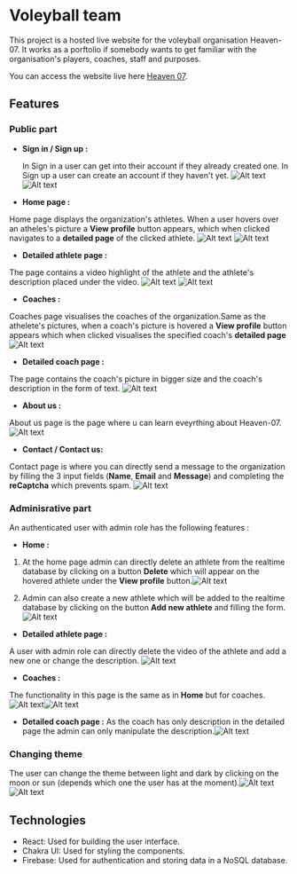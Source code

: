 # Voleyball team

 This project is a hosted live website for the voleyball organisation Heaven-07. It works as a porftolio if somebody wants to get familiar with the organisation's players, coaches, staff and purposes.


 You can access the website live here [Heaven 07](https://www.heaven-07.com/).

 ## Features

 ### Public part
  
  - **Sign in / Sign up :**

    In Sign in a user can get into their account if they already created one. In Sign up a user can create an account if they haven't yet.
![Alt text](image-2.png) ![Alt text](image-3.png)

 - **Home page :** 

 Home page displays the organization's athletes. When a user hovers over an atheles's picture a **View profile** button appears, which when clicked navigates to a **detailed page** of the clicked athlete.
![Alt text](image.png) ![Alt text](image-1.png)
 - **Detailed athlete page :**
  
  The page contains a video highlight of the athlete and the athlete's description placed under the video.
![Alt text](image-4.png) ![Alt text](image-5.png)
- **Coaches :**

Coaches page visualises the coaches of the organization.Same as the athelete's pictures, when a coach's picture is hovered a **View profile** button appears which when clicked visualises the specified coach's **detailed page**
![Alt text](image-6.png)
- **Detailed coach page :**

The page contains the coach's picture in bigger size and the coach's description in the form of text.
![Alt text](image-7.png)
- **About us :**

About us page is the page where u can learn eveyrthing about Heaven-07.
![Alt text](image-8.png)
- **Contact / Contact us:**

Contact page is where you can directly send a message to the organization by filling the 3 input fields (**Name**, **Email** and **Message**) and completing the **reCaptcha** which prevents spam.
![Alt text](image-9.png)
  

### Adminisrative part
An authenticated user with admin role has the following features : 

- **Home :** 

1. At the home page admin can directly delete an athlete from the realtime database by clicking on a button **Delete** which will appear on the hovered athlete under the **View profile** button.![Alt text](image-10.png)
  
2. Admin can also create a new athlete which will be added to the realtime database by clicking on the button **Add new athlete** and filling the form.
![Alt text](image-11.png)

- **Detailed athlete page :**

A user with admin role can directly delete the video of the athlete and add a new one or change the description.
![Alt text](image-12.png)

- **Coaches :**

The functionality in this page is the same as in **Home** but for coaches.![Alt text](image-13.png)![Alt text](image-14.png)

- **Detailed coach page :**
As the coach has only description in the detailed page the admin can only manipulate the description.![Alt text](image-15.png)

### Changing theme

The user can change the theme between light and dark by clicking on the moon or sun (depends which one the user has at the moment).![Alt text](image-16.png)![Alt text](image-17.png)



## Technologies 

- React: Used for building the user interface.
- Chakra UI: Used for styling the components.
- Firebase: Used for authentication and storing data in a NoSQL database.
